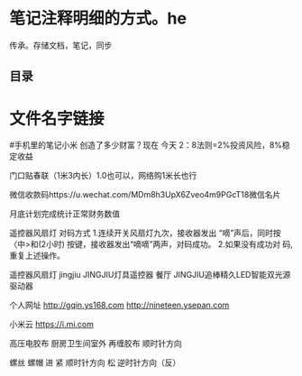 # 笔记注释明细的方式。he
传承。存储文档，笔记，同步
## 目录
# 文件名字链接
#手机里的笔记小米
创造了多少财富？现在 今天
2：8法则=2%投资风险，8%稳定收益


门口贴春联（1米3内长）1.0也可以，网络购1米长也行


微信收款码https://u.wechat.com/MDm8h3UpX6Zveo4m9PGcT18微信名片

月底计划完成统计正常财务数值



遥控器风扇灯
对码方式
1.连续开关风扇灯九次，接收器发出
“嘀”声后，同时按〈中>和(2小时)
按键，接收器发出“嘀嘀”两声，对码成功。
2.如果没有成功对
码,重复上述操作。

遥控器风扇灯 jingjiu
JINGJIU灯具遥控器 餐厅
JINGJIU追棒精久LED智能双光源驱动器



个人网址
http://gqin.ys168.com
http://nineteen.ysepan.com


小米云
https://i.mi.com


高压电胶布 厨房卫生间室外 再缠胶布  顺时针方向

螺丝  螺帽  进 紧  顺时针方向
松 逆时针方向（反）